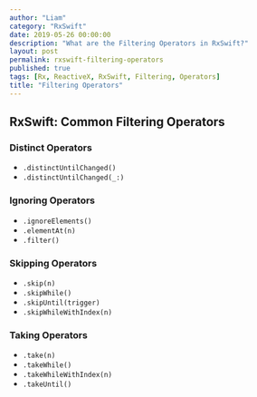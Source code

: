 ```yaml
---
author: "Liam"
category: "RxSwift"
date: 2019-05-26 00:00:00
description: "What are the Filtering Operators in RxSwift?"
layout: post
permalink: rxswift-filtering-operators
published: true
tags: [Rx, ReactiveX, RxSwift, Filtering, Operators]
title: "Filtering Operators"
---
```


## RxSwift: Common Filtering Operators

### Distinct Operators
- `.distinctUntilChanged()`
- `.distinctUntilChanged(_:)`

### Ignoring Operators
- `.ignoreElements()`
- `.elementAt(n)`
- `.filter()`

### Skipping Operators
- `.skip(n)`
- `.skipWhile()`
- `.skipUntil(trigger)`
- `.skipWhileWithIndex(n)`

### Taking Operators
- `.take(n)`
- `.takeWhile()`
- `.takeWhileWithIndex(n)`
- `.takeUntil()`
